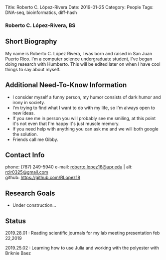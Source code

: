 Title: Roberto C. López-Rivera
Date: 2019-01-25
Category: People
Tags: DNA-seq, bioinformatics, diff-hash
  
### Roberto C. López-Rivera, BS
  
## Short Biography

My name is Roberto C. López Rivera, I was born and raised in San Juan Puerto Rico. I'm a computer science undergraduate student, I've began doing research with Humberto. This will be edited later on when I have cool things to say about myself.

## Additional Need-To-Know Information

+ I consider myself a funny person, my humor consists of dark humor and irony in society.
+ I'm trying to find what I want to do with my life, so I'm always open to new ideas. 
+ If you see me in person you will probably see me smiling, at this point it's not even that I'm happy it's just muscle memory.
+ If you need help with anything you can ask me and we will both google the solution. 
+ Friends call me Gibby.

## Contact Info 

phone: (787) 249-5940
e-mail: <roberto.lopez16@upr.edu> | alt: <rclr0325@gmail.com>  
github: <https://github.com/RLopez18>  
  
## Research Goals

+ Under construction... 
  
  
## Status  

2019.28.01
: Reading scientific journals for my lab meeting presentation feb 22,2019

2019.25.02
: Learning how to use Julia and working with the polyester with Briknie Baez
